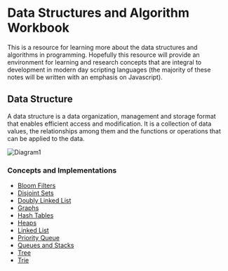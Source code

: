 # Data Structures and Algorithm Workbook 
This is a resource for learning more about the data structures and algorithms in programming. Hopefully this resource will provide an environment for learning and research concepts that are integral to development in modern day scripting languages (the majority of these notes will be written with an emphasis on Javascript). 

## Data Structure 
A data structure is a data organization, management and storage format that enables efficient access and modification. It is a collection of data values, the relationships among them and the functions or operations that can be applied to the data. 

![Diagram1](https://2.bp.blogspot.com/-hI5_qJ481Ik/WkEVR0HUKiI/AAAAAAAAJzs/e1erIAJSgLU4uPSyFCz7mQDx-k_EbUg5QCLcBGAs/s400/top%2B10%2Balgorithms.png)

### Concepts and Implementations
* [Bloom Filters](https://github.com/Jzbonner/ProgrammingConcepts/blob/master/DSA-Workbook/Data-Structures/BloomFilter.md)
* [Disjoint Sets](https://github.com/Jzbonner/ProgrammingConcepts/blob/master/DSA-Workbook/Data-Structures/Disjoint.md) 
* [Doubly Linked List](https://github.com/Jzbonner/ProgrammingConcepts/blob/master/DSA-Workbook/Data-Structures/DoublyLinkedList.md) 
* [Graphs](https://github.com/Jzbonner/ProgrammingConcepts/blob/master/DSA-Workbook/Data-Structures/Graph.md) 
* [Hash Tables](https://github.com/Jzbonner/ProgrammingConcepts/blob/master/DSA-Workbook/Data-Structures/HashTables.md)
* [Heaps](https://github.com/Jzbonner/ProgrammingConcepts/blob/master/DSA-Workbook/Data-Structures/Heaps.md)
* [Linked List](https://github.com/Jzbonner/ProgrammingConcepts/blob/master/DSA-Workbook/Data-Structures/LinkedList.md) 
* [Priority Queue](https://github.com/Jzbonner/ProgrammingConcepts/blob/master/DSA-Workbook/Data-Structures/Priority-Queue.md) 
* [Queues and Stacks](https://github.com/Jzbonner/ProgrammingConcepts/blob/master/DSA-Workbook/Data-Structures/Queues%26Stacks.md) 
* [Tree](https://github.com/Jzbonner/ProgrammingConcepts/blob/master/DSA-Workbook/Data-Structures/Tree.md)
* [Trie](https://github.com/Jzbonner/ProgrammingConcepts/blob/master/DSA-Workbook/Data-Structures/Trie.md) 